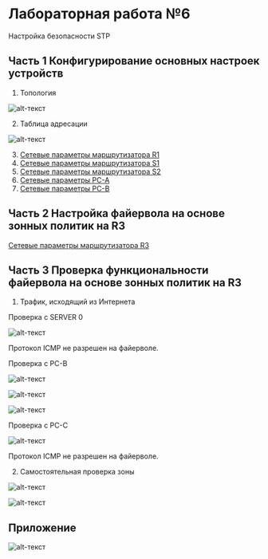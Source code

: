 # Лабораторная работа №6
Настройка безопасности STP


## Часть 1 Конфигурирование основных настроек устройств
 
1.	Топология

![alt-текст][Топология]

[Топология]:https://github.com/b00mmer/Lab6/blob/main/Topology.JPG "Топология"

2. Таблица адресации

![alt-текст][Таблица]

[Таблица]:https://github.com/b00mmer/Lab6/blob/main/%D0%A2%D0%B0%D0%B1%D0%BB%D0%B8%D1%86%D0%B0%20%D0%B0%D0%B4%D1%80%D0%B5%D1%81%D0%BE%D0%B2.JPG "Таблица адресации"

3. [Сетевые параметры маршрутизатора R1](https://github.com/b00mmer/Lab6/blob/main/R1_running-config_4.txt)
4. [Сетевые параметры маршрутизатора S1](https://github.com/b00mmer/Lab6/blob/main/S1_running-config_4.txt)
5. [Сетевые параметры маршрутизатора S2](https://github.com/b00mmer/Lab5/blob/main/R3_running-config_3.txt)
6.  [Сетевые параметры PC-A](https://github.com/b00mmer/Lab5/blob/main/PC-B.JPG)
7.  [Сетевые параметры PC-B](https://github.com/b00mmer/Lab5/blob/main/PC-C.JPG)
 

 ## Часть 2 Настройка файервола на основе зонных политик на R3

 [Сетевые параметры маршрутизатора R3](https://github.com/b00mmer/Lab5/blob/main/R3_running-config.4.txt)
  
  ## Часть 3 Проверка функциональности файервола на основе зонных политик на R3

1. Трафик, исходящий из Интернета  

Проверка с SERVER 0

![alt-текст][Internet]

[Internet]:https://github.com/b00mmer/Lab5/blob/main/Ping-A.JPG "Internet"

Протокол ICMP не разрешен на файерволе.

Проверка с PC-B

![alt-текст][INSIDE]

[INSIDE]:https://github.com/b00mmer/Lab5/blob/main/Ping-B.JPG "INSIDE"


![alt-текст][HTTP]

[HTTP]:https://github.com/b00mmer/Lab5/blob/main/PC-C-web.JPG "HTTP"



![alt-текст][HTTPS]

[HTTPS]:https://github.com/b00mmer/Lab5/blob/main/PC-C-webs.JPG "HTTPS"




Проверка с PC-C

![alt-текст][CONFROOM]

[CONFROOM]:https://github.com/b00mmer/Lab5/blob/main/Ping-C.JPG "CONFROOM"


Протокол ICMP не разрешен на файерволе.

2. Самостоятельная проверка зоны


![alt-текст][SELF1]

[SELF1]:https://github.com/b00mmer/Lab5/blob/main/Ping-A-R.JPG "SELF1"


![alt-текст][SELF2]

[SELF2]:https://github.com/b00mmer/Lab5/blob/main/Ping-C-R.JPG "SELF2"


## Приложение

![alt-текст][Appen]

[Appen]:https://github.com/b00mmer/Lab5/blob/main/Appen.JPG "Appen"

